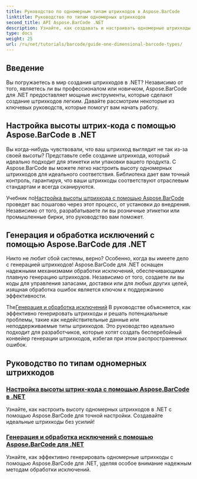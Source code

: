 ```yaml
---
title: Руководство по одномерным типам штрихкодов в Aspose.BarCode
linktitle: Руководство по типам одномерных штрихкодов
second_title: API Aspose.BarCode .NET
description: Узнайте, как создавать и настраивать одномерные штрихкоды в .NET с помощью Aspose.BarCode, используя надежные методы обработки исключений.
type: docs
weight: 25
url: /ru/net/tutorials/barcode/guide-one-dimensional-barcode-types/
---
```

## Введение

Вы погружаетесь в мир создания штрихкодов в .NET? Независимо от того, являетесь ли вы профессионалом или новичком, Aspose.BarCode для .NET предоставляет мощные инструменты, которые сделают создание штрихкодов легким. Давайте рассмотрим некоторые из ключевых руководств, которые помогут вам начать работу.

## Настройка высоты штрих-кода с помощью Aspose.BarCode в .NET  

Вы когда-нибудь чувствовали, что ваш штрихкод выглядит не так из-за своей высоты? Представьте себе создание штрихкода, который идеально подходит для этикетки или упаковки вашего продукта. С Aspose.BarCode вы можете легко настроить высоту одномерных штрихкодов для идеального соответствия. Библиотека дает вам точный контроль, гарантируя, что ваши штрихкоды соответствуют отраслевым стандартам и всегда сканируются.  

 Учебник по[Настройка высоты штрихкода с помощью Aspose.BarCode](./customizing-barcode-height/) проведет вас пошагово через этот процесс, от установки до внедрения. Независимо от того, разрабатываете ли вы розничные этикетки или промышленные бирки, это руководство вам поможет.  

## Генерация и обработка исключений с помощью Aspose.BarCode для .NET  

Никто не любит сбой системы, верно? Особенно, когда вы имеете дело с генерацией штрихкодов! Aspose.BarCode для .NET оснащен надежными механизмами обработки исключений, обеспечивающими плавную генерацию штрихкодов. Независимо от того, создаете ли вы коды для управления запасами, доставки или для любых других целей, изящная обработка ошибок является ключом к поддержанию эффективности.  

 The[Генерация и обработка исключений](./generation-and-exception-handling/) В руководстве объясняется, как эффективно генерировать штрихкоды и решать потенциальные проблемы, такие как недействительные данные или неподдерживаемые типы штрихкодов. Это руководство идеально подходит для разработчиков, которые хотят создать бесперебойный конвейер генерации штрихкодов, избегая при этом распространенных ошибок.  

## Руководство по типам одномерных штрихкодов
### [Настройка высоты штрих-кода с помощью Aspose.BarCode в .NET](./customizing-barcode-height/)
Узнайте, как настроить высоту одномерных штрихкодов в .NET с помощью Aspose.BarCode для точной настройки. Создавайте идеальные штрихкоды без усилий!
### [Генерация и обработка исключений с помощью Aspose.BarCode для .NET](./generation-and-exception-handling/)
Узнайте, как эффективно генерировать одномерные штрихкоды с помощью Aspose.BarCode для .NET, уделяя особое внимание надежным методам обработки исключений.